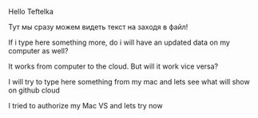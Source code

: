 Hello Teftelka

Тут мы сразу можем видеть текст на заходя в файл!

If i type here something more, do i will have an updated data on my computer as well?

It works from computer to the cloud. But will it work vice versa?

I will try to type here something from my mac and lets see what will show on github cloud

I tried to authorize my Mac VS  and lets try now